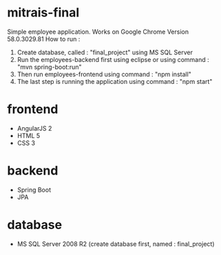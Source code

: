 # mitrais-final
Simple employee application. Works on Google Chrome Version 58.0.3029.81
How to run : 
 1. Create database, called : "final_project" using MS SQL Server
 2. Run the employees-backend first using eclipse or using command : "mvn spring-boot:run"
 3. Then run employees-frontend using command : "npm install"
 4. The last step is running the application using command : "npm start"
# frontend
 - AngularJS 2
 - HTML 5
 - CSS 3

# backend
 - Spring Boot
 - JPA
 
# database
 - MS SQL Server 2008 R2 (create database first, named : final_project)
